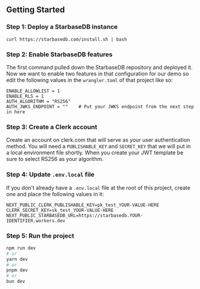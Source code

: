 
## Getting Started

### Step 1: Deploy a StarbaseDB instance
```
curl https://starbasedb.com/install.sh | bash
```

### Step 2: Enable StarbaseDB features

The first command pulled down the StarbaseDB repository and deployed it. Now we want to enable two features in that configuration for our demo so edit the following values in the `wrangler.toml` of that project like so:

```
ENABLE_ALLOWLIST = 1
ENABLE_RLS = 1
AUTH_ALGORITHM = "RS256"
AUTH_JWKS_ENDPOINT = ""    # Put your JWKS endpoint from the next step in here
```

### Step 3: Create a Clerk account

Create an account on clerk.com that will serve as your user authentication method. You will need a `PUBLISHABLE_KEY` and `SECRET_KEY` that we will put in a local environment file shortly. When you create your JWT template be sure to select RS256 as your algorithm.

### Step 4: Update `.env.local` file

If you don't already have a `.env.local` file at the root of this project, create one and place the following values in it:

```
NEXT_PUBLIC_CLERK_PUBLISHABLE_KEY=pk_test_YOUR-VALUE-HERE
CLERK_SECRET_KEY=sk_test_YOUR-VALUE-HERE
NEXT_PUBLIC_STARBASEDB_URL=https://starbasedb.YOUR-IDENTIFIER.workers.dev
```


### Step 5: Run the project
```bash
npm run dev
# or
yarn dev
# or
pnpm dev
# or
bun dev
```
